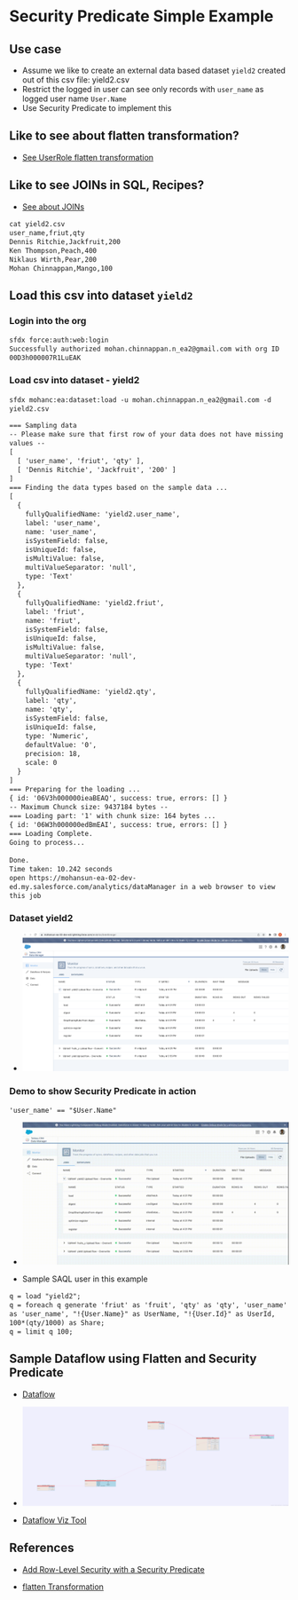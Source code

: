 # Security Predicate Simple Example


## Use case
- Assume we like to create an external data based dataset  ```yield2``` created out of this csv file: yield2.csv
- Restrict the logged in user can see only records with ```user_name``` as logged user name ```User.Name```
- Use Security Predicate to implement this

## Like to see about flatten transformation?

- [See UserRole flatten transformation](./rh-flatten.md)

## Like to see JOINs in SQL, Recipes?
- [See about JOINs](../joins/joins.md)

```
cat yield2.csv 
user_name,friut,qty
Dennis Ritchie,Jackfruit,200
Ken Thompson,Peach,400
Niklaus Wirth,Pear,200
Mohan Chinnappan,Mango,100
```

## Load this csv into dataset ```yield2```

### Login into the org
```
sfdx force:auth:web:login                                                   
Successfully authorized mohan.chinnappan.n_ea2@gmail.com with org ID 00D3h000007R1LuEAK
```

### Load csv into dataset - yield2
```
sfdx mohanc:ea:dataset:load -u mohan.chinnappan.n_ea2@gmail.com -d yield2.csv 
```

```
=== Sampling data
-- Please make sure that first row of your data does not have missing values --
[
  [ 'user_name', 'friut', 'qty' ],
  [ 'Dennis Ritchie', 'Jackfruit', '200' ]
]
=== Finding the data types based on the sample data ...
[
  {
    fullyQualifiedName: 'yield2.user_name',
    label: 'user_name',
    name: 'user_name',
    isSystemField: false,
    isUniqueId: false,
    isMultiValue: false,
    multiValueSeparator: 'null',
    type: 'Text'
  },
  {
    fullyQualifiedName: 'yield2.friut',
    label: 'friut',
    name: 'friut',
    isSystemField: false,
    isUniqueId: false,
    isMultiValue: false,
    multiValueSeparator: 'null',
    type: 'Text'
  },
  {
    fullyQualifiedName: 'yield2.qty',
    label: 'qty',
    name: 'qty',
    isSystemField: false,
    isUniqueId: false,
    type: 'Numeric',
    defaultValue: '0',
    precision: 18,
    scale: 0
  }
]
=== Preparing for the loading ...
{ id: '06V3h000000ieaBEAQ', success: true, errors: [] }
-- Maximum Chunck size: 9437184 bytes --
=== Loading part: '1' with chunk size: 164 bytes ...
{ id: '06W3h000000edBmEAI', success: true, errors: [] }
=== Loading Complete.
Going to process...

Done.
Time taken: 10.242 seconds
open https://mohansun-ea-02-dev-ed.my.salesforce.com/analytics/dataManager in a web browser to view this job

```

### Dataset yield2
- ![yield2 job](img/yield2-job-1.png)

### Demo to show Security Predicate in action
```
'user_name' == "$User.Name"
```

- ![Demo](img/security-predicate-example-1.webm.gif)

- Sample SAQL user in this example
```
q = load "yield2";
q = foreach q generate 'friut' as 'fruit', 'qty' as 'qty', 'user_name' as 'user_name', "!{User.Name}" as UserName, "!{User.Id}" as UserId, 100*(qty/1000) as Share;
q = limit q 100;
```


## Sample Dataflow using Flatten and Security Predicate

- [Dataflow](./sp1_df.json)

- ![Dataflow Viz](./sp1_df.json.svg)

- [Dataflow Viz Tool](https://mohan-chinnappan-n5.github.io/2021/ea/df/dfviz.html)



## References
- [Add Row-Level Security with a Security Predicate](https://help.salesforce.com/s/articleView?id=sf.bi_security_datasets_predicate_considerations.htm&type=5)

- [flatten Transformation](https://help.salesforce.com/s/articleView?id=sf.bi_integrate_flatten_transformation.htm&type=5)


